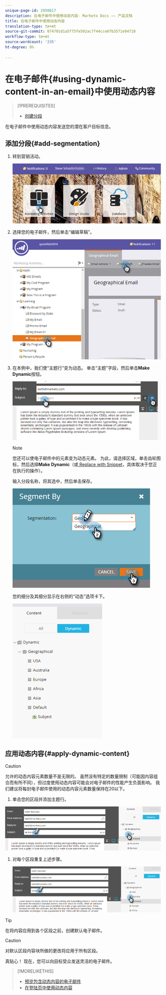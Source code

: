 ```yaml
---
unique-page-id: 2950617
description: 在电子邮件中使用动态内容- Marketo Docs —— 产品文档
title: 在电子邮件中使用动态内容
translation-type: tm+mt
source-git-commit: 074701d1a5f75fe592ac7f44cce6fb3571e94710
workflow-type: tm+mt
source-wordcount: '235'
ht-degree: 0%

---
```



# 在电子邮件{#using-dynamic-content-in-an-email}中使用动态内容

>[!PREREQUISITES]
>
>* [创建分段](../../../../product-docs/personalization/segmentation-and-snippets/segmentation/create-a-segmentation.md)

>



在电子邮件中使用动态内容发送您的潜在客户目标信息。

## 添加分段{#add-segmentation}

1. 转到营销活动。

   ![](assets/login-marketing-activities.png)

1. 选择您的电子邮件，然后单击“编辑草稿”。

   ![](assets/1.2.png)

1. 在本例中，我们使“主题行”变为动态。 单击“主题”字段，然后单击&#x200B;**Make Dynamic**&#x200B;按钮。

   ![](assets/1.3.png)

   >[!NOTE]
   >
   >您还可以使电子邮件中的元素变为动态元素。 为此，请选择区域，单击齿轮图标，然后选择&#x200B;**Make Dynamic**（或[ Replace with Snippet](../../../../product-docs/personalization/segmentation-and-snippets/snippets/create-a-snippet.md)，具体取决于您正在执行的操作）。

   输入分段名称，将其选中，然后单击保存。

   ![](assets/1.4.png)

   您的细分及其细分显示在右侧的“动态”选项卡下。

   ![](assets/1.5.png)

## 应用动态内容{#apply-dynamic-content}

>[!CAUTION]
>
>允许的动态内容元素数量不是无限的。 虽然没有特定的数量限制（可能因内容组合而有所不同），但过度使用动态内容可能会对电子邮件的性能产生负面影响。 我们建议将每封电子邮件使用的动态内容元素数量保持在20以下。

1. 单击您的区段并添加主题行。

![](assets/2.1.png)

1. 对每个区段重复上述步骤。

   ![](assets/2.2.png)

>[!TIP]
>
>在将内容应用到各个区段之前，创建默认电子邮件。

>[!CAUTION]
>
>对默认区段内容块所做的更改将应用于所有区段。

真贴心！ 现在，您可以向目标受众发送灵活的电子邮件。

>[!MORELIKETHIS]
>
>* [预览包含动态内容的电子邮件](preview-an-email-with-dynamic-content.md)
>* [在登陆页中使用动态内容](../../../../product-docs/demand-generation/landing-pages/free-form-landing-pages/use-dynamic-content-in-a-free-form-landing-page.md)

>



